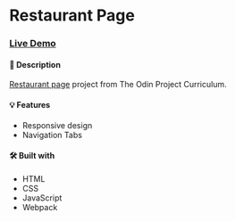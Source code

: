 # Restaurant Page

### [Live Demo](https://sjofrem.github.io/restaurant-page/)

#### 📝 Description
[Restaurant page](https://www.theodinproject.com/paths/full-stack-javascript/courses/javascript/lessons/restaurant-page) project from The Odin Project Curriculum. 

#### 💡 Features
 * Responsive design
 * Navigation Tabs

#### 🛠️ Built with
 * HTML
 * CSS
 * JavaScript
 * Webpack
 